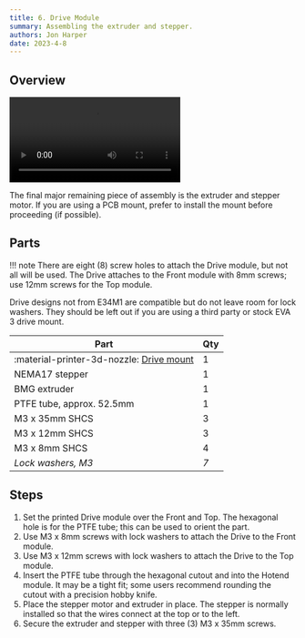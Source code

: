 ```yaml
---
title: 6. Drive Module
summary: Assembling the extruder and stepper.
authors: Jon Harper
date: 2023-4-8
---
```


## Overview

<video controls="">
  <source src="https://jon-harper.github.io/E34M1/assets/vid/drive.mp4" type="video/mp4">
</video>

The final major remaining piece of assembly is the extruder and stepper motor. If you are using a PCB mount, prefer to install the mount before proceeding (if possible).

## Parts

!!! note
    There are eight (8) screw holes to attach the Drive module, but not all will be used. The Drive attaches to the Front module with 8mm screws; use 12mm screws for the Top module.

Drive designs not from E34M1 are compatible but do not leave room for lock washers. They should be left out if you are using a third party or stock EVA 3 drive mount.

| Part | Qty |
|---|---|
| :material-printer-3d-nozzle: [Drive mount](../compat/drives.md) | 1 |
| NEMA17 stepper | 1 |
| BMG extruder   | 1 |
| PTFE tube, approx. 52.5mm | 1 |
| M3 x 35mm SHCS | 3 |
| M3 x 12mm SHCS | 3 |
| M3 x 8mm SHCS  | 4 |
| *Lock washers, M3* | *7* |

## Steps

1. Set the printed Drive module over the Front and Top. The hexagonal hole is for the PTFE tube; this can be used to orient the part.
2. Use M3 x 8mm screws with lock washers to attach the Drive to the Front module.
3. Use M3 x 12mm screws with lock washers to attach the Drive to the Top module.
4. Insert the PTFE tube through the hexagonal cutout and into the Hotend module. It may be a tight fit; some users recommend rounding the cutout with a precision hobby knife.
5. Place the stepper motor and extruder in place. The stepper is normally installed so that the wires connect at the top or to the left.
6. Secure the extruder and stepper with three (3) M3 x 35mm screws.